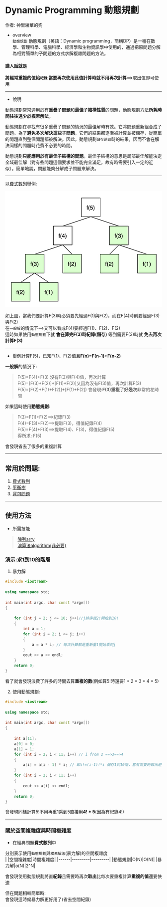 # Dynamic Programming 動態規劃

作者: 神里綾華的狗

* overview  
`動態規劃` 動態規劃（英語：Dynamic programming，簡稱DP）是一種在數學、管理科學、電腦科學、經濟學和生物資訊學中使用的，通過把原問題分解為相對簡單的子問題的方式求解複雜問題的方法。


#### 講人話就是
**將經常重複的值給`紀錄` **當要再次使用此值計算時就不用**再次計算**==>取出值即可使用

---
* 說明  

動態規劃常常適用於有**重疊子問題**和**最佳子結構性質**的問題，動態規劃方法**所耗時間往往遠少於樸素解法**。

動態規劃在尋找有很多重疊子問題的情況的最佳解時有效。它將問題重新組合成子問題。為了**避免多次解決這些子問題**，它們的結果都逐漸被計算並被儲存，從簡單的問題直到整個問題都被解決。因此，動態規劃`儲存遞迴`時的結果，因而不會在解決同樣的問題時花費不必要的時間。

動態規劃**只能應用於有最佳子結構的問題**。最佳子結構的意思是局部最佳解能決定全域最佳解（對有些問題這個要求並不能完全滿足，故有時需要引入一定的近似）。簡單地說，問題能夠分解成子問題來解決。

---

以[費式數列](https://zh.wikipedia.org/wiki/%E6%96%90%E6%B3%A2%E9%82%A3%E5%A5%91%E6%95%B0)舉例:

![](https://github.com/archie0732/c-library/blob/main/picture/20140592ecvY7JHRxJ.png)

如上圖，當我們要計算F(3)時必須要先經過F(1)與F(2)，而在F(4)時則要經過F(3)與F(2)   
在`一般解`的情況下==>又可以看成F(4)要經過F(1)、F(2)、F(2)  
這時如果使用`動態規劃`下就 **會在算完F(3)時紀錄(儲存)** 等到需要F(3)時就 **免去再次計算F(3)**

***

* 舉例計算F(5)，已知F(1)、F(2)值且**F(n)=F(n-1)+F(n-2)**
  
**一般解**的情況下:
>F(5)=F(4)+F(3) 沒有F(3)與F(4)值，再次計算  
>F(5)=[F(3)+F(2)]+[F(1)+F(2)]又因為沒有F(3)值，再次計算F(3)  
>F(5)=[F(2)+F(1)+F(2)]+[F(1)+F(2])
會發現:**F(3)重複了好幾次**非常的花時間


如果這時使用**動態規劃**:
>F(3)=F(1)+F(2)==>紀錄F(3)  
>F(4)=F(3)+F(2)==>提取F(3)，得值紀錄F(4)  
>F(5)=F(4)+F(3)==>提取F(4)、F(3)，得值紀錄F(5)  
>得所求: F(5)  

會發現省去了很多的重複計算

---
## 常用於問題:
1. [費式數列](https://zh.wikipedia.org/wiki/%E6%96%90%E6%B3%A2%E9%82%A3%E5%A5%91%E6%95%B0)
2. [平衡樹]()
3. [背包問題]()

***
## 使用方法


* 所需技能
> [陣列arry ]()  
> [演算法algorithm(非必要)]()

### 演示:求1到10的階層  
  

1. 暴力解
```cpp
#include <iostream>

using namespace std;

int main(int argc, char const *argv[])
{

    for (int j = 2; j <= 10; j++)//j排序從2!開始到10!
    {
        int a = 1;
        for (int i = 2; i <= j; i++)
        {
            a = a * i; // 每次計算都是重新重1開始乘到j
        }
        cout << a << endl;
    }
    return 0;
}

```
看了就會發現浪費了許多的時間去算**重複的數**(例如算5!時還要1 * 2 * 3 * 4 * 5)

2. 使用動態規劃:  
```cpp
#include <iostream>

using namespace std;

int main(int argc, char const *argv[])
{

    int a[11];
    a[0] = 0;
    a[1] = 1;
    for (int i = 2; i < 11; i++) // i from 2 ==>3==>4
    {
        a[i] = a[i - 1] * i; // 即i!=(i-1)!*i 儲存1到10階，當有需要時取出避免浪費資源在算一次
    }
    for (int i = 2; i < 11; i++)
    {
        cout << a[i] << endl;
    }
    return 0;
}

```

會發現同樣計算5!不用再重1乘到5直接用**4! * 5**(因為有紀錄4!)



***

### 關於空間複雜度與時間複雜度

* 在經典問題**費式數列**中   

分別表示使用`動態規劃`與`樸素解法`(暴力解)的空間複雜度   
|      |空間複雜度|時間複雜度|
|------|---------|---------|
|動態規劃|O(N)|O(N)|
|暴力解|o(N)|2^N|

會發現使用動態規劃將直**紀錄**且需要時再次**取出**比每次要重複計算**重複的值**還要快速

但在問題相較簡單時:  
會發現這時候暴力解更好用了(省去空間紀錄)




